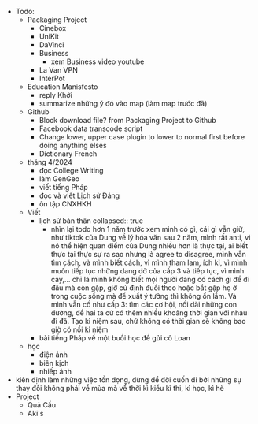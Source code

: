- Todo:
	- Packaging Project
		- Cinebox
		- UniKit
		- DaVinci
		- Business
			- xem Business video youtube
		- La Van VPN
		- InterPot
	- Education Manisfesto
		- reply Khởi
		- summarize những ý đó vào map (làm map trước đã)
	- Github
		- Block download file? from Packaging Project to Github
		- Facebook data transcode script
		- Change lower, upper case plugin to lower to normal first before doing anything elses
		- Dictionary French
	- tháng 4/2024
		- đọc College Writing
		- làm GenGeo
		- viết tiếng Pháp
		- đọc và viết Lịch sử Đảng
		- ôn tập CNXHKH
	- Viết
		- lịch sử bản thân
		  collapsed:: true
			- nhìn lại todo hơn 1 năm trước xem mình có gì, cái gì vẫn giữ, như tiktok của Dung về lý hóa văn sau 2 năm, mình rất anti, vì nó thể hiện quan điểm của Dung nhiều hơn là thực tại, ai biết thực tại thực sự ra sao nhưng là agree to disagree, mình vẫn tìm cách, và mình biết cách, vì mình tham lam, ích kỉ, vì mình muốn tiếp tục những dang dở của cấp 3 và tiếp tục, vì mình cay,... chỉ là mình không biết mọi người đang có cách gì để đi đâu mà còn gặp, giờ cứ định đuổi theo hoặc bắt gặp họ ở trong cuộc sống mà đề xuất ý tưởng thì không ổn lắm. Và mình vẫn cố như cấp 3: tìm các cơ hội, nối dài những con đường, để hai ta cứ có thêm nhiều khoảng thời gian với nhau đi đã. Tạo kỉ niệm sau, chứ không có thời gian sẽ không bao giờ có nổi kỉ niệm
		- bài tiếng Pháp về một buổi học để gửi cô Loan
	- học
		- điện ảnh
		- biên kịch
		- nhiếp ảnh
- kiên định làm những việc tồn đọng, đừng để đời cuốn đi bởi những sự thay đổi không phải về mùa mà về thời kì kiểu kì thi, kì học, kì hè
- Project
	- Quả Cầu
	- Aki's